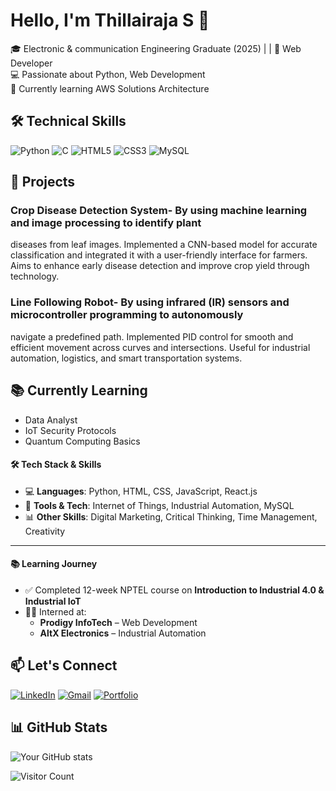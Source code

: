 # Hello, I'm Thillairaja S 👋

🎓 Electronic & communication Engineering Graduate (2025) |  | 🚀 Web Developer  
💻 Passionate about Python, Web Development  
🔭 Currently learning AWS Solutions Architecture  

## 🛠 Technical Skills

![Python](https://img.shields.io/badge/Python-3776AB?style=for-the-badge&logo=python&logoColor=white)
![C](https://img.shields.io/badge/C-00599C?style=for-the-badge&logo=c&logoColor=white)
![HTML5](https://img.shields.io/badge/HTML5-E34F26?style=for-the-badge&logo=html5&logoColor=white)
![CSS3](https://img.shields.io/badge/CSS3-1572B6?style=for-the-badge&logo=css3&logoColor=white)
![MySQL](https://img.shields.io/badge/MySQL-005C84?style=for-the-badge&logo=mysql&logoColor=white)

## 🌟 Projects

### Crop Disease Detection System- By using machine learning and image processing to identify plant
 diseases from leaf images. Implemented a CNN-based model for accurate classification and integrated it
 with a user-friendly interface for farmers. Aims to enhance early disease detection and improve crop yield
 through technology.
 
 ### Line Following Robot- By using infrared (IR) sensors and microcontroller programming to autonomously
 navigate a predefined path. Implemented PID control for smooth and efficient movement across curves
 and intersections. Useful for industrial automation, logistics, and smart transportation systems.


## 📚 Currently Learning
- Data Analyst 
- IoT Security Protocols
- Quantum Computing Basics
#### 🛠 Tech Stack & Skills

- 💻 **Languages**: Python, HTML, CSS, JavaScript, React.js
- 🔌 **Tools & Tech**: Internet of Things, Industrial Automation, MySQL
- 📊 **Other Skills**: Digital Marketing, Critical Thinking, Time Management, Creativity

---

#### 📚 Learning Journey

- ✅ Completed 12-week NPTEL course on **Introduction to Industrial 4.0 & Industrial IoT**
- 👨‍💼 Interned at:
  - **Prodigy InfoTech** – Web Development
  - **AltX Electronics** – Industrial Automation

## 📫 Let's Connect
[![LinkedIn](https://img.shields.io/badge/LinkedIn-0077B5?style=for-the-badge&logo=linkedin&logoColor=white)](https://www.linkedin.com/in/thoubic-imran-1043ab219/)
[![Gmail](https://img.shields.io/badge/Gmail-D14836?style=for-the-badge&logo=gmail&logoColor=white)](mailto:thoubicimran@gmail.com)
[![Portfolio](https://img.shields.io/badge/Portfolio-%23000000.svg?style=for-the-badge&logo=firefox&logoColor=#FF7139)](https://thoubicimran005.github.io/)

## 📊 GitHub Stats
![Your GitHub stats](https://github-readme-stats.vercel.app/api?username=yourusername&show_icons=true&theme=radical)

![Visitor Count](https://visitor-badge.laobi.icu/badge?page_id=yourusername.yourusername)
